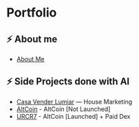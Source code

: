 # Portfolio



## ⚡ About me
- [About Me](https://pastebin.com/zaYd6pg9)


## ⚡ Side Projects done with AI
- [Casa Vender Lumiar](https://github.com/jp864/casa-vender-lumiar) — House Marketing
- [AltCoin](https://github.com/jp864/altcoin) - AltCoin [Not Launched]
- [URCR7](https://github.com/jp864/x1w1s1z) - AltCoin [Launched] + Paid Dex
  

